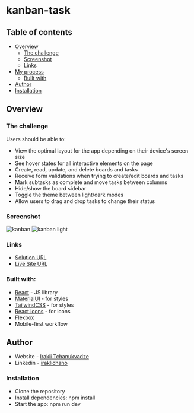 # kanban-task

## Table of contents

- [Overview](#overview)
  - [The challenge](#the-challenge)
  - [Screenshot](#screenshot)
  - [Links](#links)
- [My process](#my-process)
  - [Built with](#built-with)
- [Author](#author)
- [Installation](#installation)
 
## Overview

### The challenge
  
Users should be able to:

- View the optimal layout for the app depending on their device's screen size
- See hover states for all interactive elements on the page
- Create, read, update, and delete boards and tasks
- Receive form validations when trying to create/edit boards and tasks
- Mark subtasks as complete and move tasks between columns
- Hide/show the board sidebar
- Toggle the theme between light/dark modes
- Allow users to drag and drop tasks to change their status

### Screenshot

![kanban](https://user-images.githubusercontent.com/74905176/227967063-9f49629e-47bc-41a8-8821-d079150662f7.png)
![kanban light](https://user-images.githubusercontent.com/74905176/227967093-8cc90661-3a6e-46f8-9704-4f82dd15e739.png)



### Links

- [Solution URL](https://github.com/IrakliChanukvadze/kanban-task)
- [Live Site URL](https://iraklichanukvadze.github.io/kanban-task/)

### Built with:


- [React](https://reactjs.org/) - JS library
- [MaterialUI](https://mui.com/) - for styles
- [TailwindCSS](https://tailwindcss.com/) - for styles
- [React icons](https://react-icons.github.io/react-icons) - for icons
- Flexbox
- Mobile-first workflow

## Author

- Website - [Irakli Tchanukvadze](https://iraklichanukvadze.github.io/portfolio/)
- Linkedin - [iraklichano](https://www.linkedin.com/in/iraklichano/) 

### Installation

-  Clone the repository
-  Install dependencies: npm install
-  Start the app: npm run dev

